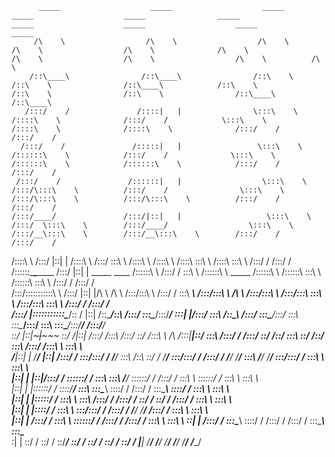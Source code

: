 
          _____                    _____                    _____                    _____                    _____                _____                    _____                    _____                    _____            _____  
         /\    \                  /\    \                  /\    \                  /\    \                  /\    \              /\    \                  /\    \                  /\    \                  /\    \          /\    \ 
        /::\____\                /::\____\                /::\    \                /::\    \                /::\____\            /::\    \                /::\    \                /::\    \                /::\____\        /::\____\
       /:::/    /               /::::|   |                \:::\    \              /::::\    \              /:::/    /            \:::\    \              /::::\    \              /::::\    \              /:::/    /       /:::/    /
      /:::/    /               /:::::|   |                 \:::\    \            /::::::\    \            /:::/    /              \:::\    \            /::::::\    \            /::::::\    \            /:::/    /       /:::/    / 
     /:::/    /               /::::::|   |                  \:::\    \          /:::/\:::\    \          /:::/    /                \:::\    \          /:::/\:::\    \          /:::/\:::\    \          /:::/    /       /:::/    /  
    /:::/____/               /:::/|::|   |                   \:::\    \        /:::/  \:::\    \        /:::/____/                  \:::\    \        /:::/__\:::\    \        /:::/__\:::\    \        /:::/    /       /:::/    /   
   /::::\    \              /:::/ |::|   |                   /::::\    \      /:::/    \:::\    \      /::::\    \                  /::::\    \      /::::\   \:::\    \      /::::\   \:::\    \      /:::/    /       /:::/    /    
  /::::::\____\________    /:::/  |::|   | _____    ____    /::::::\    \    /:::/    / \:::\    \    /::::::\    \   _____        /::::::\    \    /::::::\   \:::\    \    /::::::\   \:::\    \    /:::/    /       /:::/    /     
 /:::/\:::::::::::\    \  /:::/   |::|   |/\    \  /\   \  /:::/\:::\    \  /:::/    /   \:::\ ___\  /:::/\:::\    \ /\    \      /:::/\:::\    \  /:::/\:::\   \:::\    \  /:::/\:::\   \:::\    \  /:::/    /       /:::/    /      
/:::/  |:::::::::::\____\/:: /    |::|   /::\____\/::\   \/:::/  \:::\____\/:::/____/  ___\:::|    |/:::/  \:::\    /::\____\    /:::/  \:::\____\/:::/  \:::\   \:::\____\/:::/  \:::\   \:::\____\/:::/____/       /:::/____/       
\::/   |::|~~~|~~~~~     \::/    /|::|  /:::/    /\:::\  /:::/    \::/    /\:::\    \ /\  /:::|____|\::/    \:::\  /:::/    /   /:::/    \::/    /\::/    \:::\   \::/    /\::/    \:::\  /:::/    /\:::\    \       \:::\    \       
 \/____|::|   |           \/____/ |::| /:::/    /  \:::\/:::/    / \/____/  \:::\    /::\ \::/    /  \/____/ \:::\/:::/    /   /:::/    / \/____/  \/____/ \:::\   \/____/  \/____/ \:::\/:::/    /  \:::\    \       \:::\    \      
       |::|   |                   |::|/:::/    /    \::::::/    /            \:::\   \:::\ \/____/            \::::::/    /   /:::/    /                    \:::\    \               \::::::/    /    \:::\    \       \:::\    \     
       |::|   |                   |::::::/    /      \::::/____/              \:::\   \:::\____\               \::::/    /   /:::/    /                      \:::\____\               \::::/    /      \:::\    \       \:::\    \    
       |::|   |                   |:::::/    /        \:::\    \               \:::\  /:::/    /               /:::/    /    \::/    /                        \::/    /               /:::/    /        \:::\    \       \:::\    \   
       |::|   |                   |::::/    /          \:::\    \               \:::\/:::/    /               /:::/    /      \/____/                          \/____/               /:::/    /          \:::\    \       \:::\    \  
       |::|   |                   /:::/    /            \:::\    \               \::::::/    /               /:::/    /                                                             /:::/    /            \:::\    \       \:::\    \ 
       \::|   |                  /:::/    /              \:::\____\               \::::/    /               /:::/    /                                                             /:::/    /              \:::\____\       \:::\____\
        \:|   |                  \::/    /                \::/    /                \::/____/                \::/    /                                                              \::/    /                \::/    /        \::/    /
         \|___|                   \/____/                  \/____/                                           \/____/                                                                \/____/                  \/____/          \/____/ 
                                                                                                                                                                                                                                      
